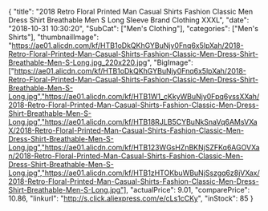 {
	"title": "2018 Retro Floral Printed Man Casual Shirts Fashion Classic Men Dress Shirt Breathable Men S Long Sleeve Brand Clothing XXXL",
	"date": "2018-10-31 10:30:20",
	"SubCat": ["Men's Clothing"],
	"categories": ["Men's Shirts"],
	"thumbnailImage": "https://ae01.alicdn.com/kf/HTB1oDkQKhGYBuNjy0Fnq6x5lpXah/2018-Retro-Floral-Printed-Man-Casual-Shirts-Fashion-Classic-Men-Dress-Shirt-Breathable-Men-S-Long.jpg_220x220.jpg",
	"BigImage": ["https://ae01.alicdn.com/kf/HTB1oDkQKhGYBuNjy0Fnq6x5lpXah/2018-Retro-Floral-Printed-Man-Casual-Shirts-Fashion-Classic-Men-Dress-Shirt-Breathable-Men-S-Long.jpg","https://ae01.alicdn.com/kf/HTB1W1_cKkyWBuNjy0Fpq6yssXXah/2018-Retro-Floral-Printed-Man-Casual-Shirts-Fashion-Classic-Men-Dress-Shirt-Breathable-Men-S-Long.jpg","https://ae01.alicdn.com/kf/HTB18RJLB5CYBuNkSnaVq6AMsVXaX/2018-Retro-Floral-Printed-Man-Casual-Shirts-Fashion-Classic-Men-Dress-Shirt-Breathable-Men-S-Long.jpg","https://ae01.alicdn.com/kf/HTB123WGsHZnBKNjSZFKq6AGOVXan/2018-Retro-Floral-Printed-Man-Casual-Shirts-Fashion-Classic-Men-Dress-Shirt-Breathable-Men-S-Long.jpg","https://ae01.alicdn.com/kf/HTB1zHTOKbuWBuNjSszgq6z8jVXax/2018-Retro-Floral-Printed-Man-Casual-Shirts-Fashion-Classic-Men-Dress-Shirt-Breathable-Men-S-Long.jpg"],
	"actualPrice": 9.01,
	"comparePrice": 10.86,
	"linkurl": "http://s.click.aliexpress.com/e/cLs1cCKy",
	"inStock": 85
}
